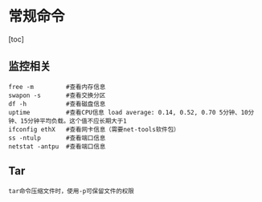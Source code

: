 # 常规命令

[toc]

## 监控相关

```shell
free -m 		#查看内存信息
swapon -s		#查看交换分区
df -h			#查看磁盘信息
uptime			#查看CPU信息 load average: 0.14, 0.52, 0.70 5分钟、10分钟、15分钟平均负载。这个值不应长期大于1
ifconfig ethX	#查看网卡信息（需要net-tools软件包）
ss -ntulp		#查看端口信息
netstat -antpu	#查看端口信息

```

## Tar

```shell
tar命令压缩文件时，使用-p可保留文件的权限
```

